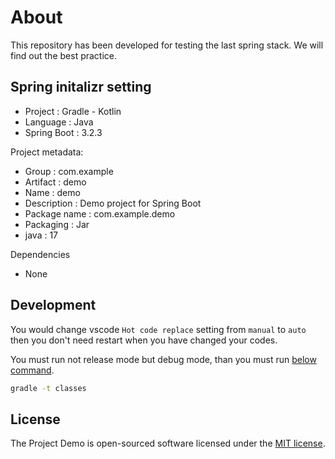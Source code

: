 # About

This repository has been developed for testing the last spring stack. We will find out the best practice.

## Spring initalizr setting

- Project : Gradle - Kotlin
- Language : Java
- Spring Boot : 3.2.3

Project metadata:

- Group : com.example
- Artifact : demo
- Name : demo
- Description : Demo project for Spring Boot
- Package name : com.example.demo
- Packaging : Jar
- java : 17

Dependencies

- None

## Development

You would change vscode `Hot code replace` setting from `manual` to `auto` then you don't need restart when you have changed your codes.

You must run not release mode but debug mode, than you must run [below command](https://www.digitalsanctuary.com/java/springboot-devtools-auto-restart-and-live-reload.html).

```sh
gradle -t classes
```

## License

The Project Demo is open-sourced software licensed under the [MIT license](https://opensource.org/licenses/MIT).
